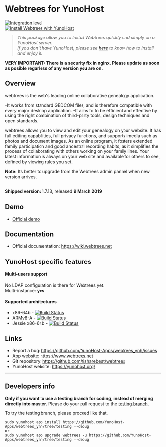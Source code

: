 # Webtrees for YunoHost
[![Integration level](https://dash.yunohost.org/integration/webtrees.svg)](https://dash.yunohost.org/appci/app/webtrees)  
[![Install Webtrees with YunoHost](https://install-app.yunohost.org/install-with-yunohost.png)](https://install-app.yunohost.org/?app=webtrees)

> *This package allow you to install Webtrees quickly and simply on a YunoHost server.  
If you don't have YunoHost, please see [here](https://yunohost.org/#/install) to know how to install and enjoy it.*

**VERY IMPORTANT: There is a security fix in nginx. Please update as soon as posible regarless of any version you are on.**

## Overview

webtrees is the web's leading online collaborative genealogy application.

-It works from standard GEDCOM files, and is therefore compatible with every major desktop application.
-It aims to to be efficient and effective by using the right combination of third-party tools, design techniques and open standards.

webtrees allows you to view and edit your genealogy on your website. It has full editing capabilities, full privacy functions, and supports imedia such as photos and document images. As an online program, it fosters extended family participation and good ancestral recording habits, as it simplifies the process of collaborating with others working on your family lines. Your latest information is always on your web site and available for others to see, defined by viewing rules you set.

**Note:** Its better to upgrade from the Webtrees admin pannel when new version arrives. <br><br>

**Shipped version:** 1.7.13, released **9 March 2019**

## Demo

* [Official demo](https://dev.webtrees.net/demo-dev/index.php?ctype=gedcom&ged=demo)
## Documentation

 * Official documentation: https://wiki.webtrees.net

## YunoHost specific features

#### Multi-users support

No LDAP configuration is there for Webtrees yet.<br>
Multi-instance: **yes**

#### Supported architectures

* x86-64b - [![Build Status](https://ci-apps.yunohost.org/ci/logs/webtrees%20%28Community%29.svg)](https://ci-apps.yunohost.org/ci/apps/webtrees/)
* ARMv8-A - [![Build Status](https://ci-apps-arm.yunohost.org/ci/logs/webtrees%20%28Community%29.svg)](https://ci-apps-arm.yunohost.org/ci/apps/webtrees/)
* Jessie x86-64b - [![Build Status](https://ci-stretch.nohost.me/ci/logs/webtrees%20%28Community%29.svg)](https://ci-stretch.nohost.me/ci/apps/webtrees/)

## Links

 * Report a bug: https://github.com/YunoHost-Apps/webtrees_ynh/issues
 * App website: https://www.webtrees.net
 * Git repository: https://github.com/fisharebest/webtrees
 * YunoHost website: https://yunohost.org/

---

Developers info
----------------

**Only if you want to use a testing branch for coding, instead of merging directly into master.**
Please do your pull request to the [testing branch](https://github.com/YunoHost-Apps/webtrees_ynh/tree/testing).

To try the testing branch, please proceed like that.
```
sudo yunohost app install https://github.com/YunoHost-Apps/webtrees_ynh/tree/testing --debug
or
sudo yunohost app upgrade webtrees -u https://github.com/YunoHost-Apps/webtrees_ynh/tree/testing --debug
```
